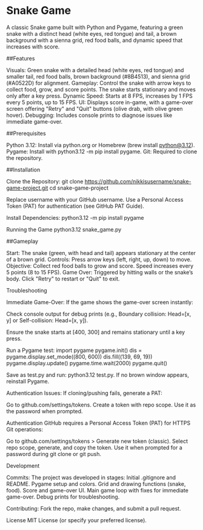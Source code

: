 # Snake Game

A classic Snake game built with Python and Pygame, featuring a green snake with a distinct head (white eyes, red tongue) and tail, a brown background with a sienna grid, red food balls, and dynamic speed that increases with score.

##Features

Visuals: Green snake with a detailed head (white eyes, red tongue) and smaller tail, red food balls, brown background (#8B4513), and sienna grid (#A0522D) for alignment.
Gameplay: Control the snake with arrow keys to collect food, grow, and score points. The snake starts stationary and moves only after a key press.
Dynamic Speed: Starts at 8 FPS, increases by 1 FPS every 5 points, up to 15 FPS.
UI: Displays score in-game, with a game-over screen offering "Retry" and "Quit" buttons (olive drab, with olive green hover).
Debugging: Includes console prints to diagnose issues like immediate game-over.

##Prerequisites

Python 3.12: Install via python.org or Homebrew (brew install python@3.12).
Pygame: Install with python3.12 -m pip install pygame.
Git: Required to clone the repository.

##Installation

Clone the Repository:
git clone https://github.com/nikkisusername/snake-game-project.git
cd snake-game-project


Replace username with your GitHub username.
Use a Personal Access Token (PAT) for authentication (see GitHub PAT Guide).


Install Dependencies:
python3.12 -m pip install pygame



Running the Game
python3.12 snake_game.py

##Gameplay

Start: The snake (green, with head and tail) appears stationary at the center of a brown grid.
Controls: Press arrow keys (left, right, up, down) to move.
Objective: Collect red food balls to grow and score. Speed increases every 5 points (8 to 15 FPS).
Game Over: Triggered by hitting walls or the snake’s body. Click "Retry" to restart or "Quit" to exit.

Troubleshooting

Immediate Game-Over: If the game shows the game-over screen instantly:

Check console output for debug prints (e.g., Boundary collision: Head=[x, y] or Self-collision: Head=[x, y]).

Ensure the snake starts at [400, 300] and remains stationary until a key press.

Run a Pygame test:
import pygame
pygame.init()
dis = pygame.display.set_mode((800, 600))
dis.fill((139, 69, 19))
pygame.display.update()
pygame.time.wait(2000)
pygame.quit()

Save as test.py and run: python3.12 test.py. If no brown window appears, reinstall Pygame.



Authentication Issues: If cloning/pushing fails, generate a PAT:

Go to github.com/settings/tokens.
Create a token with repo scope.
Use it as the password when prompted.



Authentication
GitHub requires a Personal Access Token (PAT) for HTTPS Git operations:

Go to github.com/settings/tokens > Generate new token (classic).
Select repo scope, generate, and copy the token.
Use it when prompted for a password during git clone or git push.

Development

Commits: The project was developed in stages:
Initial .gitignore and README.
Pygame setup and colors.
Grid and drawing functions (snake, food).
Score and game-over UI.
Main game loop with fixes for immediate game-over.
Debug prints for troubleshooting.


Contributing: Fork the repo, make changes, and submit a pull request.

License
MIT License (or specify your preferred license).